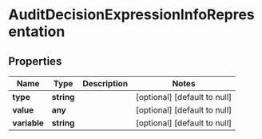 # AuditDecisionExpressionInfoRepresentation

## Properties
Name | Type | Description | Notes
------------ | ------------- | ------------- | -------------
**type** | **string** |  | [optional] [default to null]
**value** | **any** |  | [optional] [default to null]
**variable** | **string** |  | [optional] [default to null]


